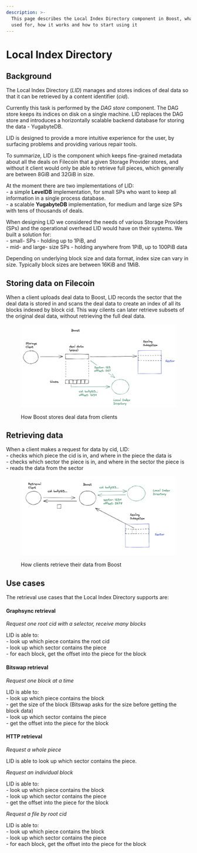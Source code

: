 ```yaml
---
description: >-
  This page describes the Local Index Directory component in Boost, what it is
  used for, how it works and how to start using it
---
```


# Local Index Directory

## Background

The Local Index Directory (_LID_) manages and stores indices of deal data so that it can be retrieved by a content identifier (_cid_).

Currently this task is performed by the _DAG store_ component. The DAG store keeps its indices on disk on a single machine. LID replaces the DAG store and introduces a horizontally scalable backend database for storing the data - YugabyteDB.

LID is designed to provide a more intuitive experience for the user, by surfacing problems and providing various repair tools.

To summarize, LID is the component which keeps fine-grained metadata about all the deals on Filecoin that a given Storage Provider stores, and without it client would only be able to retrieve full pieces, which generally are between 8GiB and 32GiB in size.

At the moment there are two implementations of LID:\
\- a simple **LevelDB** implementation, for small SPs who want to keep all information in a single process database.\
\- a scalable **YugabyteDB** implementation, for medium and large size SPs with tens of thousands of deals.

When designing LID we considered the needs of various Storage Providers (SPs) and the operational overhead LID would have on their systems. We built a solution for:\
\- small- SPs - holding up to 1PiB, and\
\- mid- and large- size SPs - holding anywhere from 1PiB, up to 100PiB data

Depending on underlying block size and data format, index size can vary in size. Typically block sizes are between 16KiB and 1MiB.

## Storing data on Filecoin

When a client uploads deal data to Boost, LID records the sector that the deal data is stored in and scans the deal data to create an index of all its blocks indexed by block cid. This way cilents can later retrieve subsets of the original deal data, without retrieving the full deal data.

<figure><img src="../../.gitbook/assets/Screenshot 2023-05-18 at 13.39.53.png" alt=""><figcaption><p>How Boost stores deal data from clients</p></figcaption></figure>

## Retrieving data

When a client makes a request for data by cid, LID:\
\- checks which piece the cid is in, and where in the piece the data is\
\- checks which sector the piece is in, and where in the sector the piece is\
\- reads the data from the sector

<figure><img src="../../.gitbook/assets/Screenshot 2023-05-18 at 13.45.14.png" alt=""><figcaption><p>How clients retrieve their data from Boost</p></figcaption></figure>

## Use cases

The retrieval use cases that the Local Index Directory supports are:

#### Graphsync retrieval

_Request one root cid with a selector, receive many blocks_

LID is able to:\
\- look up which piece contains the root cid\
\- look up which sector contains the piece\
\- for each block, get the offset into the piece for the block

#### Bitswap retrieval

_Request one block at a time_

LID is able to:\
\- look up which piece contains the block\
\- get the size of the block (Bitswap asks for the size before getting the block data)\
\- look up which sector contains the piece\
\- get the offset into the piece for the block

#### HTTP retrieval

_Request a whole piece_

LID is able to look up which sector contains the piece.

_Request an individual block_

LID is able to:\
\- look up which piece contains the block\
\- look up which sector contains the piece\
\- get the offset into the piece for the block

_Request a file by root cid_

LID is able to:\
\- look up which piece contains the block\
\- look up which sector contains the piece\
\- for each block, get the offset into the piece for the block
